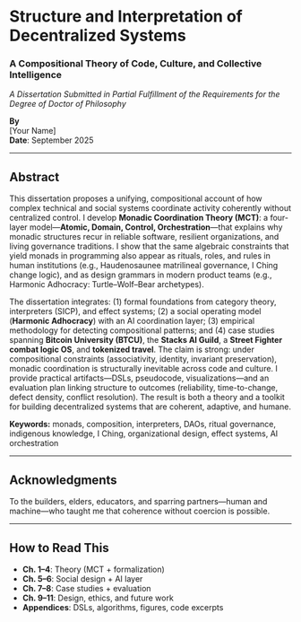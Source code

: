 # Structure and Interpretation of Decentralized Systems
### A Compositional Theory of Code, Culture, and Collective Intelligence

*A Dissertation Submitted in Partial Fulfillment of the Requirements for the Degree of Doctor of Philosophy*

**By**  
[Your Name]  
**Date**: September 2025

---

## Abstract

This dissertation proposes a unifying, compositional account of how complex technical and social systems coordinate activity coherently without centralized control. I develop **Monadic Coordination Theory (MCT)**: a four-layer model—**Atomic, Domain, Control, Orchestration**—that explains why monadic structures recur in reliable software, resilient organizations, and living governance traditions. I show that the same algebraic constraints that yield monads in programming also appear as rituals, roles, and rules in human institutions (e.g., Haudenosaunee matrilineal governance, I Ching change logic), and as design grammars in modern product teams (e.g., Harmonic Adhocracy: Turtle–Wolf–Bear archetypes).

The dissertation integrates: (1) formal foundations from category theory, interpreters (SICP), and effect systems; (2) a social operating model (**Harmonic Adhocracy**) with an AI coordination layer; (3) empirical methodology for detecting compositional patterns; and (4) case studies spanning **Bitcoin University (BTCU)**, the **Stacks AI Guild**, a **Street Fighter combat logic OS**, and **tokenized travel**. The claim is strong: under compositional constraints (associativity, identity, invariant preservation), monadic coordination is structurally inevitable across code and culture. I provide practical artifacts—DSLs, pseudocode, visualizations—and an evaluation plan linking structure to outcomes (reliability, time-to-change, defect density, conflict resolution). The result is both a theory and a toolkit for building decentralized systems that are coherent, adaptive, and humane.

**Keywords:** monads, composition, interpreters, DAOs, ritual governance, indigenous knowledge, I Ching, organizational design, effect systems, AI orchestration

---

## Acknowledgments

To the builders, elders, educators, and sparring partners—human and machine—who taught me that coherence without coercion is possible.

---

## How to Read This

- **Ch. 1–4**: Theory (MCT + formalization)
- **Ch. 5–6**: Social design + AI layer
- **Ch. 7–8**: Case studies + evaluation
- **Ch. 9–11**: Design, ethics, and future work
- **Appendices**: DSLs, algorithms, figures, code excerpts
